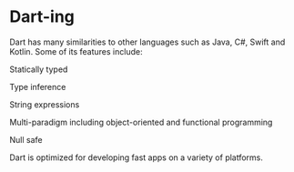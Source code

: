 # Dart-ing

Dart has many similarities to other languages such as Java, C#, Swift and Kotlin. Some of its features include:

Statically typed

Type inference

String expressions

Multi-paradigm including object-oriented and functional programming

Null safe

Dart is optimized for developing fast apps on a variety of platforms.
